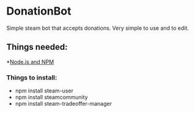 # DonationBot
Simple steam bot that accepts donations. Very simple to use and to edit. 

## Things needed:
*[Node.js and NPM](https://nodejs.org/en/)

### Things to install: 
* npm install steam-user
* npm install steamcommunity
* npm install steam-tradeoffer-manager

